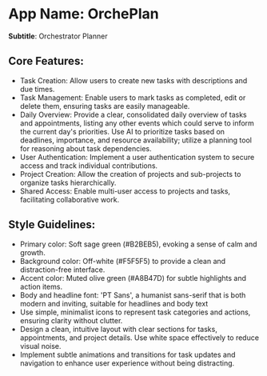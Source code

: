 # **App Name**: OrchePlan

**Subtitle**: Orchestrator Planner

## Core Features:

- Task Creation: Allow users to create new tasks with descriptions and due times.
- Task Management: Enable users to mark tasks as completed, edit or delete them, ensuring tasks are easily manageable.
- Daily Overview: Provide a clear, consolidated daily overview of tasks and appointments, listing any other events which could serve to inform the current day's priorities. Use AI to prioritize tasks based on deadlines, importance, and resource availability; utilize a planning tool for reasoning about task dependencies.
- User Authentication: Implement a user authentication system to secure access and track individual contributions.
- Project Creation: Allow the creation of projects and sub-projects to organize tasks hierarchically.
- Shared Access: Enable multi-user access to projects and tasks, facilitating collaborative work.

## Style Guidelines:

- Primary color: Soft sage green (#B2BEB5), evoking a sense of calm and growth.
- Background color: Off-white (#F5F5F5) to provide a clean and distraction-free interface.
- Accent color: Muted olive green (#A8B47D) for subtle highlights and action items.
- Body and headline font: 'PT Sans', a humanist sans-serif that is both modern and inviting, suitable for headlines and body text
- Use simple, minimalist icons to represent task categories and actions, ensuring clarity without clutter.
- Design a clean, intuitive layout with clear sections for tasks, appointments, and project details. Use white space effectively to reduce visual noise.
- Implement subtle animations and transitions for task updates and navigation to enhance user experience without being distracting.